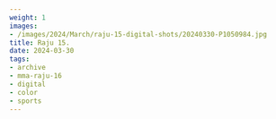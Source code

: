 ```yaml
---
weight: 1
images:
- /images/2024/March/raju-15-digital-shots/20240330-P1050984.jpg
title: Raju 15.
date: 2024-03-30
tags:
- archive
- mma-raju-16
- digital
- color
- sports
---
```

